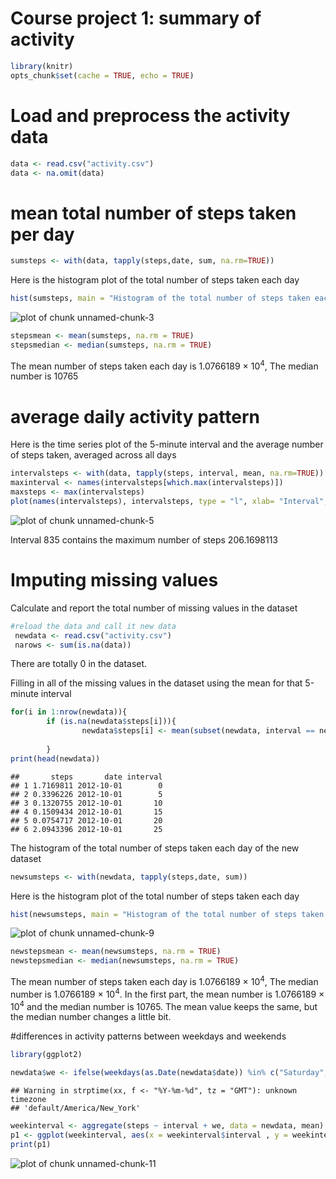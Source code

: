 Course project 1: summary of activity
==========================================


```r
library(knitr)
opts_chunk$set(cache = TRUE, echo = TRUE)
```


# Load and preprocess the activity data 


```r
data <- read.csv("activity.csv")
data <- na.omit(data)
```

# mean total number of steps taken per day

```r
sumsteps <- with(data, tapply(steps,date, sum, na.rm=TRUE))
```
Here is the histogram plot of the total number of steps taken each day


```r
hist(sumsteps, main = "Histogram of the total number of steps taken each day", xlab = " total number of steps taken each day")
```

![plot of chunk unnamed-chunk-3](figure/unnamed-chunk-3-1.png)


```r
stepsmean <- mean(sumsteps, na.rm = TRUE)
stepsmedian <- median(sumsteps, na.rm = TRUE)
```
The mean number of steps taken each day is 1.0766189 &times; 10<sup>4</sup>, The median number is 10765

# average daily activity pattern
Here is the time series plot  of the 5-minute interval and the average number of steps taken, averaged across all days 

```r
intervalsteps <- with(data, tapply(steps, interval, mean, na.rm=TRUE))
maxinterval <- names(intervalsteps[which.max(intervalsteps)])
maxsteps <- max(intervalsteps)
plot(names(intervalsteps), intervalsteps, type = "l", xlab= "Interval", ylab = "Average number of steps")
```

![plot of chunk unnamed-chunk-5](figure/unnamed-chunk-5-1.png)

Interval 835 contains the maximum number of steps 206.1698113

# Imputing missing values

Calculate and report the total number of missing values in the dataset


```r
#reload the data and call it new data  
 newdata <- read.csv("activity.csv")
 narows <- sum(is.na(data))
```
There are totally 0 in the dataset.

Filling in all of the missing values in the dataset using the mean for that 5-minute interval

```r
for(i in 1:nrow(newdata)){
        if (is.na(newdata$steps[i])){
                newdata$steps[i] <- mean(subset(newdata, interval == newdata$interval[i])$steps, na.rm = TRUE)}
        
        }
print(head(newdata))
```

```
##       steps       date interval
## 1 1.7169811 2012-10-01        0
## 2 0.3396226 2012-10-01        5
## 3 0.1320755 2012-10-01       10
## 4 0.1509434 2012-10-01       15
## 5 0.0754717 2012-10-01       20
## 6 2.0943396 2012-10-01       25
```

The histogram  of the total number of steps taken each day of the new dataset 

```r
newsumsteps <- with(newdata, tapply(steps,date, sum))
```
Here is the histogram plot of the total number of steps taken each day


```r
hist(newsumsteps, main = "Histogram of the total number of steps taken each day", xlab = " total number of steps taken each day")
```

![plot of chunk unnamed-chunk-9](figure/unnamed-chunk-9-1.png)

```r
newstepsmean <- mean(newsumsteps, na.rm = TRUE)
newstepsmedian <- median(newsumsteps, na.rm = TRUE)
```
The mean number of steps taken each day is 1.0766189 &times; 10<sup>4</sup>, The median number is 1.0766189 &times; 10<sup>4</sup>. In the first part, the mean number is 1.0766189 &times; 10<sup>4</sup> and the median number is 10765. The mean value keeps the same, but the median number changes a little bit.

#differences in activity patterns between weekdays and weekends


```r
library(ggplot2)

newdata$we <- ifelse(weekdays(as.Date(newdata$date)) %in% c("Saturday", "Sunday"), "weekend","weekday")
```

```
## Warning in strptime(xx, f <- "%Y-%m-%d", tz = "GMT"): unknown timezone
## 'default/America/New_York'
```

```r
weekinterval <- aggregate(steps ~ interval + we, data = newdata, mean)
p1 <- ggplot(weekinterval, aes(x = weekinterval$interval , y = weekinterval$steps)) + geom_line() + labs(title = "average number of steps averaged across all weekday days or weekend days") + xlab("interval") + ylab( "number of steps") + facet_grid(we ~.)
print(p1)
```

![plot of chunk unnamed-chunk-11](figure/unnamed-chunk-11-1.png)



